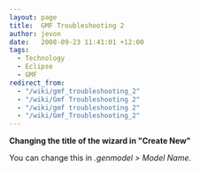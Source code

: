 ```yaml
---
layout: page
title:  GMF Troubleshooting 2
author: jevon
date:   2008-09-23 11:41:01 +12:00
tags:
  - Technology
  - Eclipse
  - GMF
redirect_from:
  - "/wiki/gmf_troubleshooting_2"
  - "/wiki/Gmf Troubleshooting 2"
  - "/wiki/gmf troubleshooting 2"
  - "/wiki/Gmf_Troubleshooting_2"
---
```


**Changing the title of the wizard in "Create New"**

You can change this in _.genmodel > Model Name_.
